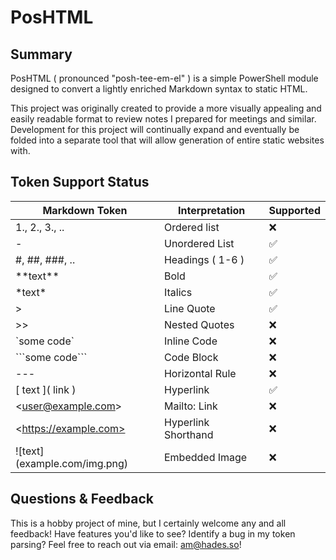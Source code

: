 # PosHTML

## Summary

PosHTML ( pronounced "posh-tee-em-el" ) is a simple PowerShell module designed to convert a lightly enriched Markdown syntax to static HTML.

This project was originally created to provide a more visually appealing and easily readable format to review notes I prepared for meetings and similar. Development for this project will continually expand and eventually be folded into a separate tool that will allow generation of entire static websites with.

## Token Support Status

| Markdown Token                   | Interpretation         | Supported |
| -------------------------------- | ---------------------- | --------- |
| 1., 2., 3., ..                   | Ordered list           | ❌        |
| \-                               | Unordered List         | ✅        |
| \#, \#\#, \#\#\#, ..             | Headings ( 1-6 )       | ✅        |
| \*\*text\*\*                     | Bold                   | ✅        |
| \*text\*                         | Italics                | ✅        |
| \>                               | Line Quote             | ✅        |
| \>\>                             | Nested Quotes          | ❌        |
| \`some code\`                    | Inline Code            | ❌        |
| \`\`\`some code\`\`\`            | Code Block             | ❌        |
| \-\-\-                           | Horizontal Rule        | ❌        |
| \[ text \]\( link \)             | Hyperlink              | ✅        |
| \<user@example.com\>             | Mailto: Link           | ❌        |
| \<https://example.com>           | Hyperlink Shorthand    | ❌        |
| \!\[text\]\(example.com/img.png) | Embedded Image         | ❌        |

## Questions & Feedback

This is a hobby project of mine, but I certainly welcome any and all feedback! Have features you'd like to see? Identify a bug in my token parsing? Feel free to reach out via email: <am@hades.so>!
